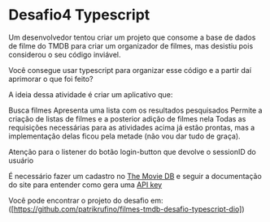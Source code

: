 # Desafio4 Typescript
Um desenvolvedor tentou criar um projeto que consome a base de dados de filme do TMDB para criar um organizador de filmes, mas desistiu pois considerou o seu código inviável.

Você consegue usar typescript para organizar esse código e a partir daí aprimorar o que foi feito?

A ideia dessa atividade é criar um aplicativo que:

Busca filmes
Apresenta uma lista com os resultados pesquisados
Permite a criação de listas de filmes e a posterior adição de filmes nela
Todas as requisições necessárias para as atividades acima já estão prontas, mas a implementação delas ficou pela metade (não vou dar tudo de graça).

Atenção para o listener do botão login-button que devolve o sessionID do usuário

É necessário fazer um cadastro no [The Movie DB](https://www.themoviedb.org/) e seguir a documentação do site para entender como gera uma [API key](https://developers.themoviedb.org/3/getting-started/introduction)

Você pode encontrar o projeto do desafio em: ([https://github.com/patrikrufino/filmes-tmdb-desafio-typescript-dio])

